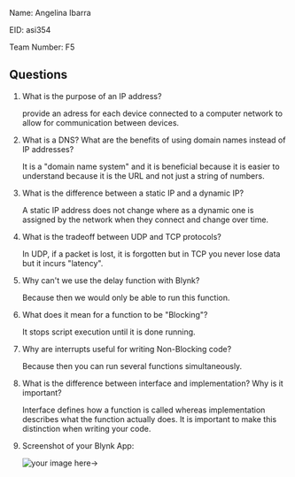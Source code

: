 Name: Angelina Ibarra

EID: asi354

Team Number: F5

## Questions

1. What is the purpose of an IP address?

    provide an adress for each device connected to a computer network to allow for communication between devices.

2. What is a DNS? What are the benefits of using domain names instead of IP addresses?

    It is a "domain name system" and it is beneficial because it is easier to understand because it is the URL and not just a string of numbers. 

3. What is the difference between a static IP and a dynamic IP?

    A static IP address does not change where as a dynamic one is assigned by the network when they connect and change over time. 

4. What is the tradeoff between UDP and TCP protocols?

    In UDP, if a packet is lost, it is forgotten but in TCP you never lose data but it incurs "latency". 

5. Why can't we use the delay function with Blynk?

    Because then we would only be able to run this function.

6. What does it mean for a function to be "Blocking"?

    It stops script execution until it is done running. 

7. Why are interrupts useful for writing Non-Blocking code?

    Because then you can run several functions simultaneously. 

8. What is the difference between interface and implementation? Why is it important?

   Interface defines how a function is called whereas implementation describes what the function actually does. It is important to make this distinction when writing your code. 

9. Screenshot of your Blynk App:

    ![your image here->](C:\Users\angel\arduino-lab-2-Angie-Ibarra\img\app-screenshot.PNG)
